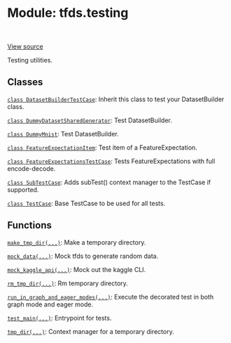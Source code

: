 <div itemscope itemtype="http://developers.google.com/ReferenceObject">
<meta itemprop="name" content="tfds.testing" />
<meta itemprop="path" content="Stable" />
</div>

# Module: tfds.testing

<table class="tfo-notebook-buttons tfo-api" align="left">
</table>

<a target="_blank" href="https://github.com/tensorflow/datasets/tree/master/tensorflow_datasets/testing/__init__.py">View
source</a>

Testing utilities.

<!-- Placeholder for "Used in" -->


## Classes

[`class DatasetBuilderTestCase`](../tfds/testing/DatasetBuilderTestCase.md): Inherit this class to test your DatasetBuilder class.

[`class DummyDatasetSharedGenerator`](../tfds/testing/DummyDatasetSharedGenerator.md): Test DatasetBuilder.

[`class DummyMnist`](../tfds/testing/DummyMnist.md): Test DatasetBuilder.

[`class FeatureExpectationItem`](../tfds/testing/FeatureExpectationItem.md): Test item of a FeatureExpectation.

[`class FeatureExpectationsTestCase`](../tfds/testing/FeatureExpectationsTestCase.md): Tests FeatureExpectations with full encode-decode.

[`class SubTestCase`](../tfds/testing/SubTestCase.md): Adds subTest() context
manager to the TestCase if supported.

[`class TestCase`](../tfds/testing/TestCase.md): Base TestCase to be used for all tests.

## Functions

[`make_tmp_dir(...)`](../tfds/testing/make_tmp_dir.md): Make a temporary
directory.

[`mock_data(...)`](../tfds/testing/mock_data.md): Mock tfds to generate random
data.

[`mock_kaggle_api(...)`](../tfds/testing/mock_kaggle_api.md): Mock out the
kaggle CLI.

[`rm_tmp_dir(...)`](../tfds/testing/rm_tmp_dir.md): Rm temporary directory.

[`run_in_graph_and_eager_modes(...)`](../tfds/testing/run_in_graph_and_eager_modes.md): Execute the decorated test in both graph mode and eager mode.

[`test_main(...)`](../tfds/testing/test_main.md): Entrypoint for tests.

[`tmp_dir(...)`](../tfds/testing/tmp_dir.md): Context manager for a temporary directory.

